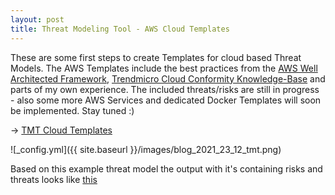 ```yaml
---
layout: post
title: Threat Modeling Tool - AWS Cloud Templates
---
```


These are some first steps to create Templates for cloud based Threat Models. The AWS Templates include the best practices from the [AWS Well Architected Framework](https://docs.aws.amazon.com/wellarchitected/latest/framework/wellarchitected-framework.pdf), [Trendmicro Cloud Conformity Knowledge-Base](https://www.trendmicro.com/cloudoneconformity/knowledge-base/aws/) and parts of my own experience. The included threats/risks are still in progress - also some more AWS Services and dedicated Docker Templates will soon be implemented. Stay tuned :) 

-> [TMT Cloud Templates](https://github.com/BenjiTrapp/tmt-cloud-templates)

![_config.yml]({{ site.baseurl }}/images/blog_2021_23_12_tmt.png)

Based on this example threat model the output with it's containing risks and threats looks like [this](https://github.com/BenjiTrapp/tmt-cloud-templates/blob/main/samples/aws/full_report.htm)
